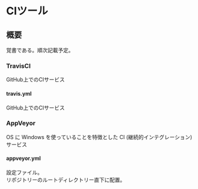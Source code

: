# CIツール

## 概要  
覚書である。順次記載予定。  

### TravisCI  
GitHub上でのCIサービス  

#### travis.yml  
  GitHub上でのCIサービス  

### AppVeyor  
OS に Windows を使っていることを特徴とした CI (継続的インテグレーション) サービス  
 
#### appveyor.yml  
  設定ファイル。  
  リポジトリーのルートディレクトリー直下に配置。